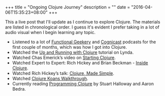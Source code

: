 +++
title = "Ongoing Clojure Journey"
description = ""
date = "2016-04-06T15:35:23+08:00"
+++

This a live post that I'll update as I continue to explore Clojure. The materials are listed in chronological order. I guess it's evident I prefer taking in a lot of audio visual when I begin learning any topic.

* Listened to a lot of [Functional Geekery](https://www.functionalgeekery.com/) and [Cognicast](http://blog.cognitect.com/cognicast/) podcasts for the first couple of months, which was how I got into Clojure.
* Watched the [Up and Running with Clojure](http://www.lynda.com/Clojure-tutorials/Up-Running-Clojure/413127-2.html) tutorial on Lynda.
* Watched Chas Emerick’s video on [Starting Clojure](http://cemerick.com/2012/05/02/starting-clojure/).
* Watched Expert to Expert: Rich Hickey and Brian Beckman - [Inside Clojure](https://www.youtube.com/watch?v=wASCH_gPnDw).
* Watched Rich Hickey’s talk: [Clojure, Made Simple](https://www.youtube.com/watch?v=VSdnJDO-xdg).
* Watched [Clojure Koans Walkthrough](http://www.clojurescreencasts.com/koans-walkthrough/01.html). 
* Currently reading [Programming Clojure](https://pragprog.com/book/shcloj2/programming-clojure) by Stuart Halloway and Aaron Bedra.